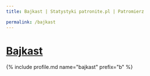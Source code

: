 ```yaml
---
title: Bajkast | Statystyki patronite.pl | Patromierz

permalink: /bajkast
---
```


# [Bajkast](https://patronite.pl/bajkast)

{% include profile.md name="bajkast" prefix="b" %}
